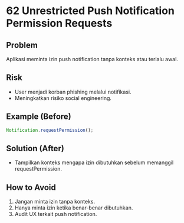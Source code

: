 # 62 Unrestricted Push Notification Permission Requests

## Problem
Aplikasi meminta izin push notification tanpa konteks atau terlalu awal.

## Risk
- User menjadi korban phishing melalui notifikasi.
- Meningkatkan risiko social engineering.

## Example (Before)
```javascript
Notification.requestPermission();
```

## Solution (After)
- Tampilkan konteks mengapa izin dibutuhkan sebelum memanggil requestPermission.

## How to Avoid
1. Jangan minta izin tanpa konteks.
2. Hanya minta izin ketika benar-benar dibutuhkan.
3. Audit UX terkait push notification.

